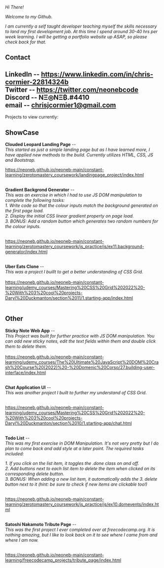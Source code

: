 *Hi There!*

*Welcome to my Github.*

*I am currently a self taught developer teaching myself the skills necessary to land my first development job. At this time I spend around 30-40 hrs per week learning. I will be getting a portfolio website up ASAP, so please check back for that.*

Contact
----------------------------------------------------
LinkedIn -- https://www.linkedin.com/in/chris-cormier-22814324b <br/>
Twitter -- https://twitter.com/neonebcode <br/>
Discord -- NΞ◎NΞ₿.#4410 <br/>
email -- chrisjcormier1@gmail.com <br/>
----------------------------------------------------

Projects to view currently:

ShowCase
----------------------------------------------------

**Clouded Leopard Landing Page** --<br/>
*This started as just a simple landing page but as I have learned more, I have applied new methods to the build. Currently utilizes HTML, CSS, JS and Bootstrap.*<br/>

https://neoneb.github.io/neoneb-main/constant-learning/zerotomastery_coursework/landingpage_project/index.html<br/><br/>

**Gradient Backgrond Generator** --<br/>
*This was an exercise in which I had to use JS DOM manipulation to complete the following tasks:*
<br/>
*1. Write code so that the colour inputs match the background generated on the first page load.*<br/>
*2. Display the initial CSS linear gradient property on page load.*<br/>
*3. BONUS: Add a random button which generates two random numbers for the colour inputs.*<br/><br/>

https://neoneb.github.io/neoneb-main/constant-learning/zerotomastery_coursework/js_practice/js/ex11.background-generator/index.html
<br/><br/>

**Uber Eats Clone** -- <br/>
*This was a project I buillt to get a better understanding of CSS Grid.*
<br/><br/>
https://neoneb.github.io/neoneb-main/constant-learning/udemy_courses/Mastering%20CSS%20Grid%202022%20-%20With%203%20cool%20projects-Daryl%20Duckmanton/section%2011/1.starting-app/index.html
<br/><br/>

Other
----------------------------------------------------

**Sticky Note Web App** --<br/>
*This Project was built for further practice with JS DOM manipulation. You can add new sticky notes, edit the text fields within them and double click them to delete them.*<br/><br/>
https://neoneb.github.io/neoneb-main/constant-learning/udemy_courses/The%20Ultimate%20JavaScript%20DOM%20Crash%20Course%20(2022)%20-%20Domenic%20Corso/27.building-user-interface/index.html
<br/><br/>

**Chat Application UI** --<br/>
*This was another project I built to further my understand of CSS Grid.*
<br/><br/>

https://neoneb.github.io/neoneb-main/constant-learning/udemy_courses/Mastering%20CSS%20Grid%202022%20-%20With%203%20cool%20projects-Daryl%20Duckmanton/section%2010/1.starting-app/chat.html
<br/><br/>

**Todo List** --<br/>
*This was my first exercise in DOM Manipulation. It's not very pretty but I do plan to come back and add style at a later point. The required tasks included:*
<br/>

*1. If you click on the list item, it toggles the .done class on and off.*<br/>
*2. Add buttons next to each list item to delete the item when clicked on its corresponding delete button.*<br/>
*3. BONUS: When adding a new list item, it automatically adds the 3. delete button next to it (hint: be sure to check if new items are clickable too!)*
 <br/><br/>

https://neoneb.github.io/neoneb-main/constant-learning/zerotomastery_coursework/js_practice/js/ex10.domevents/index.html
<br/><br/>

**Satoshi Nakamoto Tribute Page** --<br/>
*This was the first project I ever completed over at freecodecamp.org. It is nothing amazing, but I like to look back on it to see where I came from and where I am now.*<br/><br/>

https://neoneb.github.io/neoneb-main/constant-learning/freecodecamp_projects/tribute_page/index.html
<br/><br/>
